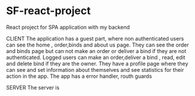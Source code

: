 # SF-react-project
React project for SPA application with my backend 

CLIENT
   The application has a guest part, where non authenticated users can see the home , order,binds and about us page. They can see the order and binds page but can not make an order or deliver a bind if they are not authenticated.
   Logged users can make an order,deliver a bind , read, edit and delete bind if they are the owner. They have a profile page where they can see and set information about themselves and see statistics for their action in the app.
    The app has a error handler, routh guards 

SERVER
   The server is

